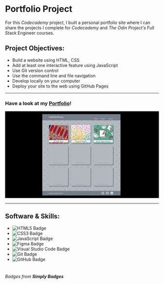 # Portfolio Project

For this *Codecademy* project, I built a personal portfolio site where I can share the projects I complete for *Codecademy* and *The Odin Project's* Full Stack Engineer courses. 

## Project Objectives:
* Build a website using HTML, CSS
* Add at least one interactive feature using JavaScript
* Use Git version control
* Use the command line and file navigation
* Develop locally on your computer
* Deploy your site to the web using GitHub Pages

---

### Have a look at my [Portfolio](capetownkimmy.github.io/Portfolio/)!

![Home Page](./images/hoverLoop.gif)



---
## Software & Skills:

* ![HTML5 Badge](https://img.shields.io/badge/HTML5-E34F26?logo=html5&logoColor=fff&style=flat)
* ![CSS3 Badge](https://img.shields.io/badge/CSS3-1572B6?logo=css3&logoColor=fff&style=flat)
* ![JavaScript Badge](https://img.shields.io/badge/JavaScript-F7DF1E?logo=javascript&logoColor=000&style=flat)
* ![Figma Badge](https://img.shields.io/badge/Figma-F24E1E?logo=figma&logoColor=fff&style=flat)
* ![Visual Studio Code Badge](https://img.shields.io/badge/Visual%20Studio%20Code-007ACC?logo=visualstudiocode&logoColor=fff&style=flat)
* ![Git Badge](https://img.shields.io/badge/Git-F05032?logo=git&logoColor=fff&style=flat)
* ![GitHub Badge](https://img.shields.io/badge/GitHub-181717?logo=github&logoColor=fff&style=flat)


#



###### Badges from **Simply Badges** 

